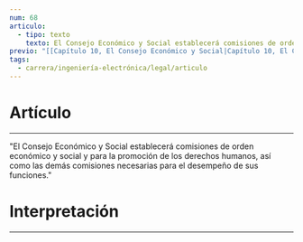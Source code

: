 ```yaml
---
num: 68
articulo:
  - tipo: texto
    texto: El Consejo Económico y Social establecerá comisiones de orden económico y social y para la promoción de los derechos humanos, así como las demás comisiones necesarias para el desempeño de sus funciones.
previo: "[[Capítulo 10, El Consejo Económico y Social|Capítulo 10, El Consejo Económico y Social]]"
tags:
  - carrera/ingeniería-electrónica/legal/articulo
---
```

# Artículo
---
"El Consejo Económico y Social establecerá comisiones de orden económico y social y para la promoción de los derechos humanos, así como las demás comisiones necesarias para el desempeño de sus funciones."

# Interpretación
---
